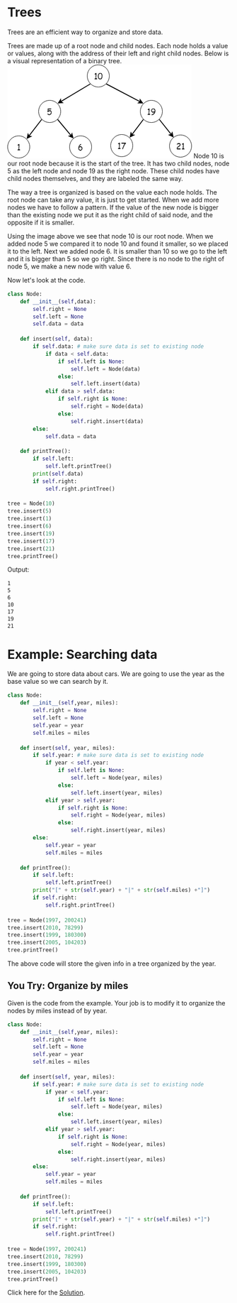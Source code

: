 # Trees
Trees are an efficient way to organize and store data. 

Trees are made up of a root node and child nodes. Each node holds a value or values, along with the address of their left and right child nodes. Below is a visual representation of a binary tree.
![](tree.png)
Node 10 is our root node because it is the start of the tree. It has two child nodes, node 5 as the left node and node 19 as the right node. These child nodes have child nodes themselves, and they are labeled the same way.

The way a tree is organized is based on the value each node holds. The root node can take any value, it is just to get started. When we add more nodes we have to follow a pattern. If the value of the new node is bigger than the existing node we put it as the right child of said node, and the opposite if it is smaller.

Using the image above we see that node 10 is our root node. When we added node 5 we compared it to node 10 and found it smaller, so we placed it to the left. Next we added node 6. It is smaller than 10 so we go to the left and it is bigger than 5 so we go right. Since there is no node to the right of node 5, we make a new node with value 6.

Now let's look at the code.
```python
class Node:
	def __init__(self,data):
		self.right = None
		self.left = None
		self.data = data
	
	def insert(self, data):
		if self.data: # make sure data is set to existing node
			if data < self.data:
				if self.left is None:
					self.left = Node(data)
				else:
					self.left.insert(data)
			elif data > self.data:
				if self.right is None:
					self.right = Node(data)
				else:
					self.right.insert(data)
		else:
			self.data = data
	
	def printTree():
		if self.left:
			self.left.printTree()
		print(self.data)
		if self.right:
			self.right.printTree()

tree = Node(10)
tree.insert(5)
tree.insert(1)
tree.insert(6)
tree.insert(19)
tree.insert(17)
tree.insert(21)
tree.printTree()
```
Output:
```
1
5
6
10
17
19
21
```
# Example: Searching data
We are going to store data about cars. We are going to use the year as the base value so we can search by it.
```python
class Node:
	def __init__(self,year, miles):
		self.right = None
		self.left = None
		self.year = year
		self.miles = miles
	
	def insert(self, year, miles):
		if self.year: # make sure data is set to existing node
			if year < self.year:
				if self.left is None:
					self.left = Node(year, miles)
				else:
					self.left.insert(year, miles)
			elif year > self.year:
				if self.right is None:
					self.right = Node(year, miles)
				else:
					self.right.insert(year, miles)
		else:
			self.year = year
			self.miles = miles
	
	def printTree():
		if self.left:
			self.left.printTree()
		print("[" + str(self.year) + "|" + str(self.miles) +"]")
		if self.right:
			self.right.printTree()

tree = Node(1997, 200241)
tree.insert(2010, 78299)
tree.insert(1999, 180300)
tree.insert(2005, 104203)
tree.printTree()
```
The above code will store the given info in a tree organized by the year.

## You Try: Organize by miles
Given is the code from the example. Your job is to modify it to organize the nodes by miles instead of by year.
```python
class Node:
	def __init__(self,year, miles):
		self.right = None
		self.left = None
		self.year = year
		self.miles = miles
	
	def insert(self, year, miles):
		if self.year: # make sure data is set to existing node
			if year < self.year:
				if self.left is None:
					self.left = Node(year, miles)
				else:
					self.left.insert(year, miles)
			elif year > self.year:
				if self.right is None:
					self.right = Node(year, miles)
				else:
					self.right.insert(year, miles)
		else:
			self.year = year
			self.miles = miles
	
	def printTree():
		if self.left:
			self.left.printTree()
		print("[" + str(self.year) + "|" + str(self.miles) +"]")
		if self.right:
			self.right.printTree()

tree = Node(1997, 200241)
tree.insert(2010, 78299)
tree.insert(1999, 180300)
tree.insert(2005, 104203)
tree.printTree()
```


Click here for the [Solution](3-answer.md).